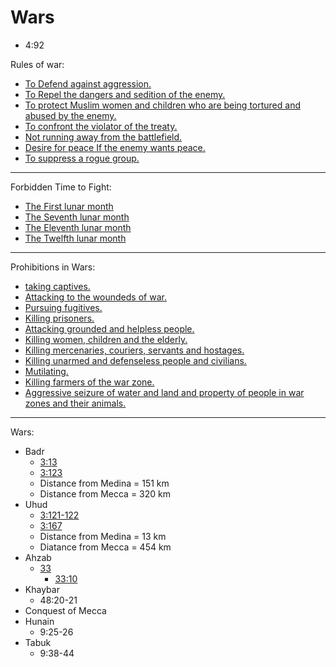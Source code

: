 # Wars

- 4:92


Rules of war:
- [To Defend against aggression.](https://quran.com/2/193)
- [To Repel the dangers and sedition of the enemy.](https://quran.com/2/193)
- [To protect Muslim women and children who are being tortured and abused by the enemy.](https://quran.com/4/75)
- [To confront the violator of the treaty.](https://quran.com/9/12)
- [Not running away from the battlefield.](https://quran.com/8/15-16)
- [Desire for peace If the enemy wants peace.](https://quran.com/8/61)
- [To suppress a rogue group.](https://quran.com/49/9)

***

Forbidden Time to Fight:
- [The First lunar month](https://quran.com/2/217)
- [The Seventh lunar month](https://quran.com/9/5)
- [The Eleventh lunar month](https://quran.com/9/36)
- [The Twelfth lunar month](https://quran.com/2/194)

***

Prohibitions in Wars:
- [taking captives.](https://quran.com/8/67)
- [Attacking to the woundeds of war.](https://quran.com/2/190-193)
- [Pursuing fugitives.](https://quran.com/48/22)
- [Killing prisoners.](https://quran.com/2/190-193)
- [Attacking grounded and helpless people.](https://quran.com/2/190-193)
- [Killing women, children and the elderly.](https://quran.com/2/190-193)
- [Killing mercenaries, couriers, servants and hostages.](https://quran.com/2/190-193)
- [Killing unarmed and defenseless people and civilians.](https://quran.com/2/190-193)
- [Mutilating.](https://quran.com/2/190-193)
- [Killing farmers of the war zone.](https://quran.com/2/190-193)
- [Aggressive seizure of water and land and property of people in war zones and their animals.](https://quran.com/2/190-193) 

***

Wars:

- Badr
    - [3:13](https://quran.com/3/13)
    - [3:123](https://quran.com/3/123)
    - Distance from Medina = 151 km
    - Distance from Mecca = 320 km
- Uhud
    - [3:121-122](https://quran.com/3/121)
    - [3:167](https://quran.com/3/167)
    - Distance from Medina = 13 km
    - Diatance from Mecca = 454 km
- Ahzab
    - [33](https://quran.com/33)
        - [33:10](https://quran.com/33/10)
- Khaybar
    - 48:20-21
- Conquest of Mecca
- Hunain
    - 9:25-26
- Tabuk
    - 9:38-44
